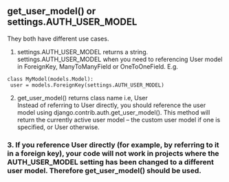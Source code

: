 ## get_user_model() or settings.AUTH_USER_MODEL

They both have different use cases.

1. settings.AUTH_USER_MODEL returns a string.<br>
settings.AUTH_USER_MODEL when you need to referencing User model in ForeignKey, ManyToManyField or OneToOneField. E.g.
```
class MyModel(models.Model):
 user = models.ForeignKey(settings.AUTH_USER_MODEL)
``` 
 
2. get_user_model() returns class name i.e, User<br>
Instead of referring to User directly, you should reference the user model using django.contrib.auth.get_user_model(). This method will return the currently active user model – the custom user model if one is specified, or User otherwise.

### 3. If you reference User directly (for example, by referring to it in a foreign key), your code will not work in projects where the AUTH_USER_MODEL setting has been changed to a different user model. Therefore get_user_model() should be used.
